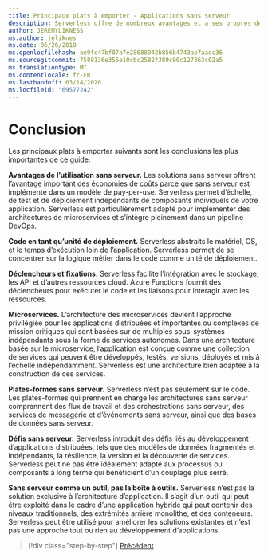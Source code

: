 ```yaml
---
title: Principaux plats à emporter - Applications sans serveur
description: Serverless offre de nombreux avantages et a ses propres défis. Un résumé des plats à emporter clés de ce guide.
author: JEREMYLIKNESS
ms.author: jeliknes
ms.date: 06/26/2018
ms.openlocfilehash: ae9fc47bf07a7e28688942b856b4743ae7aadc36
ms.sourcegitcommit: 7588136e355e10cbc2582f389c90c127363c02a5
ms.translationtype: MT
ms.contentlocale: fr-FR
ms.lasthandoff: 03/14/2020
ms.locfileid: "69577242"
---
```

# <a name="conclusion"></a>Conclusion

Les principaux plats à emporter suivants sont les conclusions les plus importantes de ce guide.

**Avantages de l’utilisation sans serveur.** Les solutions sans serveur offrent l’avantage important des économies de coûts parce que sans serveur est implémenté dans un modèle de pay-per-use. Serverless permet d’échelle, de test et de déploiement indépendants de composants individuels de votre application. Serverless est particulièrement adapté pour implémenter des architectures de microservices et s’intègre pleinement dans un pipeline DevOps.

**Code en tant qu’unité de déploiement.** Serverless abstraits le matériel, OS, et le temps d’exécution loin de l’application. Serverless permet de se concentrer sur la logique métier dans le code comme unité de déploiement.

**Déclencheurs et fixations.** Serverless facilite l’intégration avec le stockage, les API et d’autres ressources cloud. Azure Functions fournit des déclencheurs pour exécuter le code et les liaisons pour interagir avec les ressources.

**Microservices.** L’architecture des microservices devient l’approche privilégiée pour les applications distribuées et importantes ou complexes de mission critiques qui sont basées sur de multiples sous-systèmes indépendants sous la forme de services autonomes. Dans une architecture basée sur le microservice, l’application est conçue comme une collection de services qui peuvent être développés, testés, versions, déployés et mis à l’échelle indépendamment. Serverless est une architecture bien adaptée à la construction de ces services.

**Plates-formes sans serveur.** Serverless n’est pas seulement sur le code. Les plates-formes qui prennent en charge les architectures sans serveur comprennent des flux de travail et des orchestrations sans serveur, des services de messagerie et d’événements sans serveur, ainsi que des bases de données sans serveur.

**Défis sans serveur.** Serverless introduit des défis liés au développement d’applications distribuées, tels que des modèles de données fragmentés et indépendants, la résilience, la version et la découverte de services. Serverless peut ne pas être idéalement adapté aux processus ou composants à long terme qui bénéficient d’un couplage plus serré.

**Sans serveur comme un outil, pas la boîte à outils.** Serverless n’est pas la solution exclusive à l’architecture d’application. Il s’agit d’un outil qui peut être exploité dans le cadre d’une application hybride qui peut contenir des niveaux traditionnels, des extrémités arrière monolithe, et des conteneurs. Serverless peut être utilisé pour améliorer les solutions existantes et n’est pas une approche tout ou rien au développement d’applications.

>[!div class="step-by-step"]
>[Précédent](serverless-business-scenarios.md)
